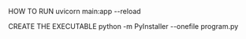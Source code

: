 HOW TO RUN
uvicorn main:app --reload

CREATE THE EXECUTABLE
python -m PyInstaller --onefile program.py